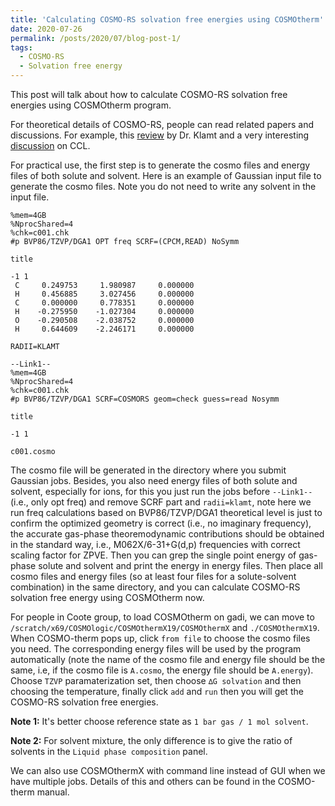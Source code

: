 ```yaml
---
title: 'Calculating COSMO-RS solvation free energies using COSMOtherm'
date: 2020-07-26
permalink: /posts/2020/07/blog-post-1/
tags:
  - COSMO-RS
  - Solvation free energy
---
```


This post will talk about how to calculate COSMO-RS solvation free energies using COSMOtherm program. 

For theoretical details of COSMO-RS, people can read related papers and discussions. For example, this [review](https://onlinelibrary.wiley.com/doi/abs/10.1002/wcms.1338) by Dr. Klamt and a very interesting [discussion](http://www.ccl.net/chemistry/resources/messages/2006/02/21.005-dir/index.html) on CCL.

For practical use, the first step is to generate the cosmo files and energy files of both solute and solvent. Here is an example of Gaussian input file to generate the cosmo files. Note you do not need to write any solvent in the input file. 

```
%mem=4GB
%NprocShared=4
%chk=c001.chk
#p BVP86/TZVP/DGA1 OPT freq SCRF=(CPCM,READ) NoSymm

title

-1 1
 C     0.249753     1.980987     0.000000
 H     0.456885     3.027456     0.000000
 C     0.000000     0.778351     0.000000
 H    -0.275950    -1.027304     0.000000
 O    -0.290508    -2.038752     0.000000
 H     0.644609    -2.246171     0.000000

RADII=KLAMT

--Link1--
%mem=4GB
%NprocShared=4
%chk=c001.chk
#p BVP86/TZVP/DGA1 SCRF=COSMORS geom=check guess=read Nosymm

title

-1 1

c001.cosmo
```
The cosmo file will be generated in the directory where you submit Gaussian jobs. Besides, you also need energy files of both solute and solvent, especially for ions, for this you just run the jobs before ```--Link1--``` (i.e., only opt freq) and remove SCRF part and ```radii=klamt```, note here we run freq calculations based on BVP86/TZVP/DGA1 theoretical level is just to confirm the optimized geometry is correct (i.e., no imaginary frequency), the accurate gas-phase theoremodynamic contributions should be obtained in the standard way, i.e., M062X/6-31+G(d,p) frequencies with correct scaling factor for ZPVE. Then you can grep the single point energy of gas-phase solute and solvent and print the energy in energy files. Then place all cosmo files and energy files (so at least four files for a solute-solvent combination) in the same directory, and you can calculate COSMO-RS solvation free energy using COSMOtherm now. 

For people in Coote group, to load COSMOtherm on gadi, we can move to ```/scratch/x69/COSMOlogic/COSMOthermX19/COSMOthermX``` and ```./COSMOthermX19```. When COSMO-therm pops up, click ```from file``` to choose the cosmo files you need. The corresponding energy files will be used by the program automatically (note the name of the cosmo file and energy file should be the same, i.e, if the cosmo file is ```A.cosmo```, the energy file should be ```A.energy```). Choose ```TZVP``` paramaterization set, then choose ```∆G solvation``` and then choosing the temperature, finally click ```add``` and ```run``` then you will get the COSMO-RS solvation free energies. 

**Note 1:** It's better choose reference state as ```1 bar gas / 1 mol solvent```.

**Note 2:** For solvent mixture, the only difference is to give the ratio of solvents in the ```Liquid phase composition``` panel.

We can also use COSMOthermX with command line instead of GUI when we have multiple jobs. Details of this and others can be found in the COSMO-therm manual. 


